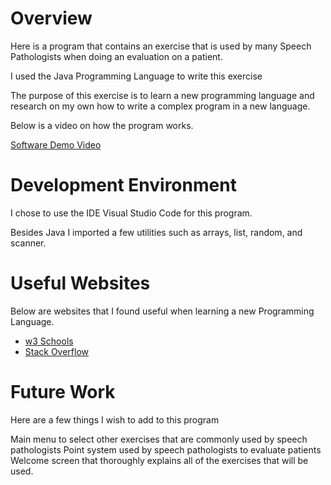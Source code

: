 # Overview

Here is a program that contains an exercise that is used by many Speech Pathologists when doing an evaluation on a patient. 

I used the Java Programming Language to write this exercise

The purpose of this exercise is to learn a new programming language and research on my own how to write a complex program in a new language.

Below is a video on how the program works.

[Software Demo Video](https://youtu.be/6qu3OuLtITI)

# Development Environment

I chose to use the IDE Visual Studio Code for this program.

Besides Java I imported a few utilities such as arrays, list, random, and scanner.

# Useful Websites

Below are websites that I found useful when learning a new Programming Language.

- [w3 Schools](https://www.w3schools.com/java/default.asp)
- [Stack Overflow](https://stackoverflow.com/)

# Future Work

Here are a few things I wish to add to this program

Main menu to select other exercises that are commonly used by speech pathologists
Point system used by speech pathologists to evaluate patients
Welcome screen that thoroughly explains all of the exercises that will be used.